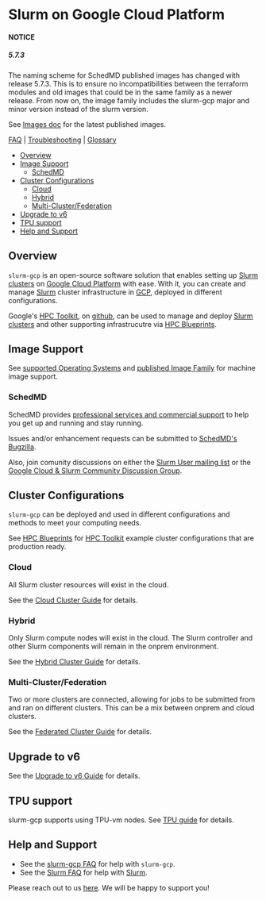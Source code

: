 # Slurm on Google Cloud Platform

#### NOTICE

##### 5.7.3

The naming scheme for SchedMD published images has changed with release 5.7.3.
This is to ensure no incompatibilities between the terraform modules and old
images that could be in the same family as a newer release. From now on, the
image family includes the slurm-gcp major and minor version instead of the slurm
version.

See [Images doc](./docs/images.md#published-image-family) for the latest
published images.

[FAQ](./docs/faq.md) | [Troubleshooting](./docs/troubleshooting.md) |
[Glossary](./docs/glossary.md)

<!-- mdformat-toc start --slug=github --no-anchors --maxlevel=3 --minlevel=2 -->

- [Overview](#overview)
- [Image Support](#image-support)
  - [SchedMD](#schedmd)
- [Cluster Configurations](#cluster-configurations)
  - [Cloud](#cloud)
  - [Hybrid](#hybrid)
  - [Multi-Cluster/Federation](#multi-clusterfederation)
- [Upgrade to v6](#upgrade-to-v6)
- [TPU support](#tpu-support)
- [Help and Support](#help-and-support)

<!-- mdformat-toc end -->

## Overview

`slurm-gcp` is an open-source software solution that enables setting up
[Slurm clusters](./docs/glossary.md#slurm) on
[Google Cloud Platform](./docs/glossary.md#gcp) with ease. With it, you can
create and manage [Slurm](./docs/glossary.md#slurm) cluster infrastructure in
[GCP](./docs/glossary.md#gcp), deployed in different configurations.

Google's
[HPC Toolkit](https://cloud.google.com/blog/products/compute/new-google-cloud-hpc-toolkit),
on [github](https://github.com/GoogleCloudPlatform/hpc-toolkit), can be used to
manage and deploy [Slurm clusters](./docs/glossary.md#slurm) and other
supporting infrastrucutre via
[HPC Blueprints](https://cloud.google.com/hpc-toolkit/docs/setup/hpc-blueprint).

## Image Support

See [supported Operating Systems](./docs/images.md#supported-operating-systems)
and [published Image Family](./docs/images.md#published-image-family) for
machine image support.

### SchedMD

SchedMD provides
[professional services and commercial support](https://www.schedmd.com/support.php)
to help you get up and running and stay running.

Issues and/or enhancement requests can be submitted to
[SchedMD's Bugzilla](https://bugs.schedmd.com).

Also, join comunity discussions on either the
[Slurm User mailing list](https://slurm.schedmd.com/mail.html) or the
[Google Cloud & Slurm Community Discussion Group](https://groups.google.com/forum/#!forum/google-cloud-slurm-discuss).

## Cluster Configurations

`slurm-gcp` can be deployed and used in different configurations and methods to
meet your computing needs.

See
[HPC Blueprints](https://cloud.google.com/hpc-toolkit/docs/setup/hpc-blueprint)
for
[HPC Toolkit](https://cloud.google.com/blog/products/compute/new-google-cloud-hpc-toolkit)
example cluster configurations that are production ready.

### Cloud

All Slurm cluster resources will exist in the cloud.

See the [Cloud Cluster Guide](./docs/cloud.md) for details.

### Hybrid

Only Slurm compute nodes will exist in the cloud. The Slurm controller and other
Slurm components will remain in the onprem environment.

See the [Hybrid Cluster Guide](./docs/hybrid.md) for details.

### Multi-Cluster/Federation

Two or more clusters are connected, allowing for jobs to be submitted from and
ran on different clusters. This can be a mix between onprem and cloud clusters.

See the [Federated Cluster Guide](./docs/federation.md) for details.

## Upgrade to v6

See the [Upgrade to v6 Guide](./docs/upgrade_to_v6.md) for details.

## TPU support

slurm-gcp supports using TPU-vm nodes. See [TPU guide](./docs/tpu.md) for
details.

## Help and Support

- See the [slurm-gcp FAQ](./docs/faq.md) for help with `slurm-gcp`.
- See the [Slurm FAQ](https://slurm.schedmd.com/faq.html) for help with
  [Slurm](./docs/glossary.md#slurm).

Please reach out to us
[here](./docs/faq.md#how-do-i-get-support-for-slurm-gcp-and-slurm). We will be
happy to support you!
